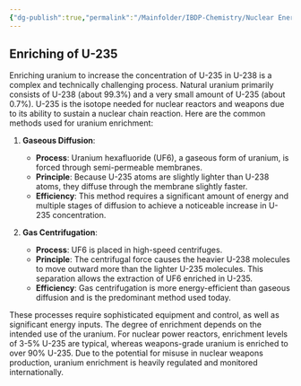 ```yaml
---
{"dg-publish":true,"permalink":"/Mainfolder/IBDP-Chemistry/Nuclear Energy/"}
---
```


## Enriching of U-235
Enriching uranium to increase the concentration of U-235 in U-238 is a complex and technically challenging process. Natural uranium primarily consists of U-238 (about 99.3%) and a very small amount of U-235 (about 0.7%). U-235 is the isotope needed for nuclear reactors and weapons due to its ability to sustain a nuclear chain reaction. Here are the common methods used for uranium enrichment:

1. **Gaseous Diffusion**:
   - **Process**: Uranium hexafluoride (UF6), a gaseous form of uranium, is forced through semi-permeable membranes.
   - **Principle**: Because U-235 atoms are slightly lighter than U-238 atoms, they diffuse through the membrane slightly faster.
   - **Efficiency**: This method requires a significant amount of energy and multiple stages of diffusion to achieve a noticeable increase in U-235 concentration.

2. **Gas Centrifugation**:
   - **Process**: UF6 is placed in high-speed centrifuges.
   - **Principle**: The centrifugal force causes the heavier U-238 molecules to move outward more than the lighter U-235 molecules. This separation allows the extraction of UF6 enriched in U-235.
   - **Efficiency**: Gas centrifugation is more energy-efficient than gaseous diffusion and is the predominant method used today.

These processes require sophisticated equipment and control, as well as significant energy inputs. The degree of enrichment depends on the intended use of the uranium. For nuclear power reactors, enrichment levels of 3-5% U-235 are typical, whereas weapons-grade uranium is enriched to over 90% U-235. Due to the potential for misuse in nuclear weapons production, uranium enrichment is heavily regulated and monitored internationally.
